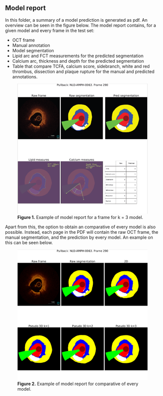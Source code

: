 ## Model report

In this folder, a summary of a model prediction is generated as pdf. An overview can be seen in the figure below. The model report contains, for a given model and every frame in the test set:
 - OCT frame
 - Manual annotation
 - Model segmentation
 - Lipid arc and FCT measurements for the predicted segmentation
 - Calcium arc, thickness and depth for the predicted segmentation
 - Table that compare TCFA, calcium score, sidebranch, white and red thrombus, dissection and plaque rupture for the manual and predicted annotations.

<figure>
    <img src="/assets/model_pdf_example.png" alt="missing" />
    <figcaption>
        <strong>Figure 1.</strong> Example of model report for a frame for k = 3 model.
    </figcaption>
</figure>

Apart from this, the option to obtain an comparative of every model is also possible. Instead, each page in the PDF will contain the raw OCT frame, the manual segmentation, and the prediction by every model. An example on this can be seen below.


<figure>
    <img src="/assets/model_pdf_overview.png" alt="missing" />
    <figcaption>
        <strong>Figure 2.</strong> Example of model report for comparative of every model.
    </figcaption>
</figure>